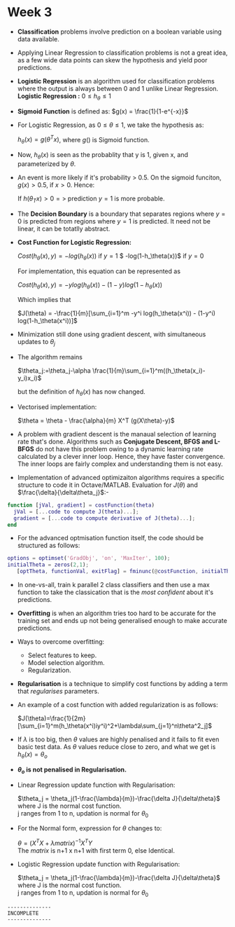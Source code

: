 # Week 3

- **Classification** problems involve prediction on a boolean variable using data available.
- Applying Linear Regression to classification problems is not a great idea, as a few wide data points can skew the hypothesis and yield poor predictions.
- **Logistic Regression** is an algorithm used for classification problems where the output is always between 0 and 1 unlike Linear Regression. **Logistic Regression :** $0 \leq h_\theta \leq 1$  
- **Sigmoid Function** is defined as: $g(x) = \frac{1}{1-e^{-x}}$
- For Logistic Regression, as $0 \leq \theta \leq 1$, we take the hypothesis as:

    $h_\theta(x) = g(\theta^T x)$, where $g()$ is Sigmoid function.

- Now, $h_\theta (x)$ is seen as the probablity that y is 1, given x, and parameterized by $\theta$.
- An event is more likely if it's probability > 0.5. On the sigmoid funciton, $g(x) > 0.5$, if $x > 0$. Hence:

    If $h(\theta_T x) > 0 =>$ prediction $y = 1$ is more probable.

- The **Decision Boundary** is a boundary that separates regions where $y = 0$ is predicted from regions where $y=1$ is predicted. It need not be linear, it can be totatlly abstract.
  
- **Cost Function for Logistic Regression:**

    $Cost(h_\theta(x),y) = -log(h_\theta(x))$ if $y=1$
            $ -log(1-h_\theta(x))$ if $y=0$  

    For implementation, this equation can be represented as

    $Cost(h_\theta(x),y) = -y log(h_\theta(x)) - (1-y) log(1-h_\theta(x))$  

    Which implies that

    $J(\theta) = -\frac{1}{m}[\sum_{i=1}^m -y^i log(h_\theta(x^i)) - (1-y^i) log(1-h_\theta(x^i))]$

- Minimization still done using gradient descent, with simultaneous updates to $\theta_j$
- The algorithm remains

  $\theta_j:=\theta_j-\alpha \frac{1}{m}\sum_{i=1}^m((h_\theta(x_i)-y_i)x_i)$

  but the definition of $h_\theta(x)$ has now changed.

- Vectorised implementation:

    $\theta = \theta - \frac{\alpha}{m} X^T (g(X\theta)-y)$

- A problem with gradient descent is the manaual selection of learning rate that's done. Algorithms such as **Conjugate Descent, BFGS and L-BFGS** do not have this problem owing to a dynamic learning rate calculated by a clever inner loop. Hence, they have faster convergence. The inner loops are fairly complex and understanding them is not easy.
- Implementation of advanced optimizaiton algorithms requires a specific structure to code it in Octave/MATLAB. Evaluation for $J(\theta)$ and $\frac{\delta}{\delta\theta_j}$:-

```MATLAB
function [jVal, gradient] = costFunction(theta)
  jVal = [...code to compute J(theta)...];
  gradient = [...code to compute derivative of J(theta)...];
end
```

- For the advanced optmisation function itself, the code should be structured as follows:

```MATLAB
options = optimset('GradObj', 'on', 'MaxIter', 100);
initialTheta = zeros(2,1);
   [optTheta, functionVal, exitFlag] = fminunc(@costFunction, initialTheta, options);
```

- In one-vs-all, train k parallel 2 class classifiers and then use a max function to take the classication that is the *most confident* about it's predictions.
- **Overfitting** is when an algorithm tries too hard to be accurate for the training set and ends up not being generalised enough to make accurate predictions.
- Ways to overcome overfitting:
    - Select features to keep.
    - Model selection algorithm.
    - Regularization.
- **Regularisation** is a technique to simplify cost functions by adding a term that *regularises* parameters.
- An example of a cost function with added regularization is as follows:
  
    $J(\theta)=\frac{1}{2m}[\sum_{i=1}^m(h_\theta(x^i)iy^i)^2+\lambda\sum_{j=1}^n\theta^2_j]$

- If $\lambda$ is too big, then $\theta$ values are highly penalised and it fails to fit even basic test data. As $\theta$ values reduce close to zero, and what we get is $h_\theta(x)=\theta_o$
- **$\theta_o$ is not penalised in Regularisation.**
- Linear Regression update function with Regularisation:

    $\theta_j = \theta_j(1-\frac{\lambda}{m})-\frac{\delta J}{\delta\theta}$  
    where J is the normal cost function.  
    j ranges from 1 to n, updation is normal for $\theta_0$

- For the Normal form, expression for $\theta$ changes to:

    $\theta = (X^TX + \lambda matrix)^{-1}X^TY$  
    The *matrix* is n+1 x n+1 with first term 0, else Identical.

- Logistic Regression update function with Regularisation:

    $\theta_j = \theta_j(1-\frac{\lambda}{m})-\frac{\delta J}{\delta\theta}$  
    where J is the normal cost function.  
    j ranges from 1 to n, updation is normal for $\theta_0$
        
```
--------------
INCOMPLETE
--------------
```